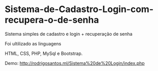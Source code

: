 # Sistema-de-Cadastro-Login-com-recupera-o-de-senha
Sistema simples de cadastro e login + recuperação de senha

Foi ultilizado as linguagens

HTML, CSS, PHP, MySql e Bootstrap. 

Demo: http://rodrigosantos.ml/Sistema%20de%20Login/index.php

